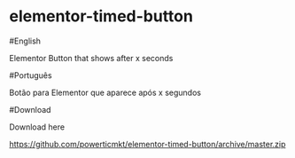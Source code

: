 # elementor-timed-button

#English

Elementor Button that shows after x seconds

#Português

Botão para Elementor que aparece após x segundos

#Download

Download here

https://github.com/powerticmkt/elementor-timed-button/archive/master.zip
